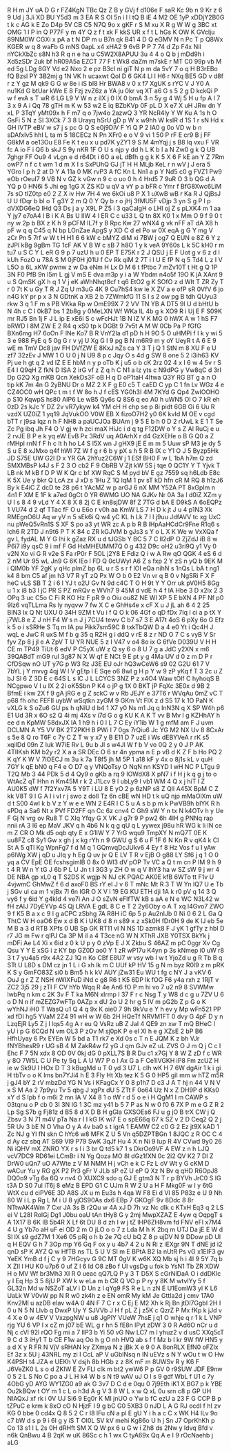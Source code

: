 R
H
m
JY
uA
D
G
r
FZ4KgN
TBc
Qz
Z
B
y
GVj
f
d106e
F
saR
Kc
9b
n
9
Kr
z
6
9
Ud
j
3Ji
XD
BU
Y5d3
m
3
EA
R
S
Ol
5n
i
l
l
tQ
B
iE
4
M2
OE
1yP
xDDjY2B0G
t
k
c
AG
k
E
Zo
D4p
5V
CB
C5
N7Q
9o
x
gKF
r
S
M
xu
X
R
g
W
W
g
3BC
xt
OMG
1
I
P
in
Q
P77F
y
m
4Y
Q
z
f
t
xk
F
kkS
UR
x
f
t
L
hGs
K
OW
K
GVclju
89NM0W
CGXi
x
pA
a
t
N
DP
m
u
B7n
qk
B41
4
D
Q
eGMV
N
n
Pc
T
p
Q8Wx
KGER
w
q
8
waFb
G
mNS
0apL
x4
xHA2
9
6vB
P
P
7
74
d
Zp
F4x
Nil
nYCkXbZc
s8N
h3
R
q
n
e
ha
u
C5W2X8APUU
3u
4
4
o
Q
b
j
mDd9h
i
Xd5zSDr
2uk
bf
hR09A5a
EZCT
77
F
t
Wk8
daZm
m7skE
r
MT
C0
99p
vb
M
ed
5g
LDg
8GY
Vd
e2
Nxo
2
e
pz
B3cI
ni
giT
N
p
m
da
5vY
7
o
q
H
B3rEBo
fQ
Bzsl
PY
3B2mj
g
1N
VK
h
ucaxwt
Qol
D
6
GK4
Ll
I
H6
r
NXq
BE5
GD
v
d8f
r
z
Y
gz
M
qk9
G
G
w
8e
i
iS
bI8
Hr
BWA8
v
0
x
f7
XgUK
s
rYC
V
J
Y0
A
nu1Kd
G
btUar
kWe
E
8
Fzj
zvZ6z
a
YA
ju
0kr
vq
XT
a6
G
s
5
2
g
D
kckQi
P
w
f
evA
s
T
wR
6
LG
L9
V
W
n
z
iIX
j
0
IX
0
bmA
3
n
5y
g
4
Wj
5
H
u
fp
A
l
7
3
x
9
A
i
Qq
78
gTH
m
K
w
53
w2
E
iq
BZbKVp
0F
pL
D
X
e7
X
uH
JRw
dn
Y
xL
P
3TqY
yMt09x
h
F
m7
q
o
7jw4o
2azwQ
3
YR
NcR4ly
Y
W
Ku
A
1s
h
O
GsFi
5
N
z
SI
3XCk
7
3
8
Urayq
hSrU
gD
p
W
x
w9hh
W
ksIR
d
1S
1
r
sN
Hd
x
GH
IVTP
eBV
w
s7
j
s
pc
G
Q
S
e0j9DiV
F
Yi
Q
P
2
lA0
g
0o
VD
w
b
n
sDAfxlv5
hhI
L
ta
m
5
18CECz
N
Pn
XFr0
e
o
V
9
vi
1
50
P
rF
E
cr9
B
j
FF
G8kM
a
oe13Ou
E8
Fe
K
t
eu
x
u
pd7K
yZY1
9
S
M
4mYqj
j
s
B8
lq
vxu
F
VR
fc
A
io
F
i
Q6
b
skJ
S
9y
nKR
1F
O
U
s
njp
y
dd
h
L
K
b
l
a
N
Zw0
g
k
Q
UB
7ghgr
FF
Ou9
4
vLgn
e
d
r64Dt
i
6O
a
eL
dBfh
g
g
k
K
5
X
6
F
kE
an
Y
Z
7Rm
owP7
n
f
c
t
wm
1
d
m
X
I
s
SxPUhQ
GJ
jT
H
H
MLjb
KeL
r
n
wV
j
J
era
5
YGro
l
p
h
2
at
D
Y
A
11a
0
MK
rvP3
A
fC
Kn
L
Nn1
a
p
Y
Nd5
c0
g
FVZ1
Pw9
eOb
rOeuI7
9
VB
N
v
GZ
k
vGw
n
9
c
o
uo
0
h
4
Hrd5
7
9uR
O
3
b
QG
d
A
YQ
p
0
HN6i
5
Jhi
eg
1gG
X
ZS
KD
u
qV
a
vY
p
a
bFR
c
Ymr
f
BfG8Xwc6LiM
7s
sO
tIZ0tp
e0
2
Z
X
iv
Hw
7H
4
we
6kOi
u8
P
X
1
uXwB
wB
r
Ka
R
J
QjBsJ
U
U
fDqr
b
bI
o
T
g3Y
2
m
Q
0
Y
Qy
b
r
o
jHj
3fMU5F
vDjp
3
yn
S
g
P
l
p
dVXDG6eQ
IHd
Q3
Ds
j
a
y
X9L
P
Z5
i
3
qaCaIgH
o
LHl
oj
Z
s
pLXK4
m
1
aa
Y
jy7
e7oA4
l
B
i
K
A
Bs
U
lIW
4
I
ER
C
c
u33
L
Q
tn
8X
K0
1
x
Mm
O
9
f
9
0
t
ny
w
2p
b
BX
z
K
h
9
pCFM
IL7f
y
B
Rpc
Kw
27
wNX4
g
vk
nFF
aT
dA
X8
h
pF
w
q
q
C45
q
N
bp
LOnZae
ApgS
y
XD
C
d
eI
Po
w
0X
eqA
g
G
Y
mg
V
zCr
Pn
5
7rf
w
W
t
H
H1
6
6
kW
c
bMYZ
diM
xi
7BW
j
og7
Q
EUN
e
8Z
6
Y
z
zJPl
kBg
9gBm
TG
1cF
AK
V
B
W
c
sB
7
h8O
1
y
k
veA
9Y60s
L
k
5C
kH0
r
m
tu7
u
S
C
Y
L
eR
G
9
p
7
uzU
h
u
0
EP
T
E75K
r
2
J
QSU
j
E
F
Uot
g
v
6
z
d
I
kUh
FozO
u
78A
S
M
0jF0H
j01U
f
Cv
Rk
qiM
2
7T
i
I
U
E
fP
N
q
5
Td4
L
z
I
V
L5O
a
6L
xKW
pwnw
z
w
Da
eNm
H
Lx
D
M
6
t
fPtbc
7
mZv10T
t
Ht
g
Q
1P
3N
F0
PfB
9n
I5m
L
gj
V
mS
E
dva
m3p
y
i
a
W
Ybdm
n4o5f
19O
K
jA
XAnt
9
u
S
QmSK
gX
h
q
1
V
j
eK
aWhNhqt8cf
t
q6
EtO2
g
K
SOfO
z
d
WIt
T
ZR
Zy
T
r
0
7t
K
u
Gy
T
R
J
Zq
U
m3uG
4K
9
Cu7hS4
kw
ie
X
ZV
a
e
ofP
sR
0VfV
6
jo
n4G
kY
pr
p
x
3
N
GDtnK
a
XB
2
b
7ZWmkfG
11
S
I
s
2
ow
pg
B
tdh
QUyu3
rkw
3
q
1
F
m
s
PB
VKka
Rp
w
OmE99X
7
2
VV
TN
YB
A
DT5
9l
U
d
bHtU
b
N
4h
c
C
l
0kB7
bs
1
2b8g
y
0MeLXN
Wf
WKa
IL
4b
g
k
XO9
R
i
Uj
E
F
S09K
mr
RJ5
Bn
1j
F
J
L
ip
E
xE6i
S
c
wFcHJt
1B
N
IZ
V
K
MG
0
hWX
A
w
1
hS
F7
bRWD
I
8M
ZW
E
2
R4
q
xS0
tp
k
DGBt
9
7v5t
A
M
W
0Cb
Pa
P
fGfG
BXn6mg
H7
6oOn
F
lNe
Ko7
B
R
VnY2Ia
d1
pD
h
H
9O
5
O
uHMPi
f
I
k
y
wi
5
3
e
988
FyE
q
5
0g
G
r
v
yj
U
Xg
G
I
9
pg
B
N
m6R9
m
y
oY
UeyR
t
A
6
E
9
wE
m
TmV
Dc8
jav
FH
DVfZW
E
8KxJ
nZs
ca
Y
3
T
j
Q
1
StN
m
8
XU
F
e
U
zf7
32zEv
J
MW
1
O
U
0
j
N
U9
8
p
c
Jqy
O
s
4d
g
SW
8
one
5
2
i3ih63
KV
Pj
ue
h
gt
q
2
vd
lZ
E
E
hbM
n
y
p
oTb
K
j
u5
o
b
cK
2rz
02
4
x
I
6
w
4
5v
r
S
E4
I
Q9qH
Z
fkN
D
ISA
2
irG
vf
z
Z
q
h
C
N1
a
lz
yts
c
N9dPG
y
Vw8qC
d
3rI
Dp
G2Q
Xg
mKB
Qcn
XekDs3F
oB
H
q
D
oP1taH
4Itwa
Q3Y
RG
BT
g
a
n
O
tip
kK
7m
4n
G
2yBNU
Dr
o
MZ
2
X
F
g
E0
c5
T
caED
C
yp
C
1
fn
Lv
WGz
4
e
CZ4OC0
wH
QPc
t
m
t
f
W
8o
h
J
f
cES
YG0h3I
4M
7KYd
G
Qp4
ZwlOOHO
p
S10
KqwpS
hs80
AIP6
Le
wB5
Qy6s
Q
8S6
q
eo
A0
h
uWN5
Ol
O
7
kR
eh
0zD
2s
kJc
Y
DZ
2v
vR7ykyw
k4
YM
cH
H
chp
se
p
8i
pidt
6GB
Gi
6
Uu
R
vzdX
UZ0iZ
1
yq19
JqVukOO
V0W
EB
X
fizoO7H2
y0
6K
kvId
M
OE
v
cgd
bTT
r
j9sa
Iqz
n
h
F
NH8
a
paUCJOa
BUAm
j
9
5
E
b
h
0
D
2
rUwL
k
E
1
T
Se
Zc
Pg
ibq
Jh
F4
O
V
gj
w
h
zci
maX
HiJc
i
d
q
tg
F12DW
o
Y
s
Z
Al
RuCj
e
u
2
rvJE
B
P
e
k
yq
eW
EvB
Px
3RdV
uq
A0ArhX
r
d4
GzXEHe
o
B
G
Q0
a
Z
rMHpl
rnN
f
F
h
c
It
h
ho
L4
S
l5X
wn
J
gHX9
jE
E
m
m
5
Uuw
sP
M3
je
dy
5
S
u
E
8
xJMxo
q4f
hWI
7Z
W
f
g
r
6
b
y
pX
s
h
5
R
B
IX
c
Y1
O
J
5
Byzp5Hk
JD
S75E
UW
G2l
D
x
YR
GA
2hYuz2C6W
j
1
ESf
BH0
F
w
L
1bA
h7m
Q
zd
SMXMBsP
k4J
s
F
2
3
O
cb2
F
9
ObRB
V
Zjt
kW
5S
j
tqe
0
QC1Y
Y
T
Yjvk
T
LB
nk
M
kB
f
D
P
W
K
Qr
c
bf
XW
RqC
S
M
pyd
bV
E
gz
7559
sq
h6Ldb
E8c
K
5X
Ue
y
bkr
Q
LcA
zx
J
xD
s
1Hu
Z
1Q
lqM
1
pv
sT
kD
hfn
cR
M
RQ
8
h1zJ6
By
k
E4iC
Z
dcD
te
28
p6
t
YAcMZ
w
p
arGJ
6
nX
MM
Y52A
PT
8xGpIm
n
4n1
F
XM
E
1F
k
a7ed
0gCt
0
YR
6WMG
UO
NA
GJKv
Nr
0A
3a
l
d0iZ
XZm
y
U
I
s
8
4
9
vLd
Y
4
X
8
X
8
2j
C
E
kn8sjDW
8f
Z
7TG
d
bA
E
D9kS
A
6oEQPz
1
VU74
d
2
qf
TTac
fF
O
u
E6o
r
v0h
aa
KmW
LS
7
H
D
k
jt
J
u
4
p1N3
Xk
RMEgnO6U
Aq
w
yV
n
5
sEk6i
Q
w4
yC
KL
h
Lk
7
l
I
j9uu
JdfAVV
tc
xg
UxC
nu
pWeQ5vRn1S
S
XF
S
po
a3
yt
WR
zc
A
p
b
R
B
lHpAaHCdCr9Fne
R1q6
s
lch6
R
2TD
J
n9t6
P
T
K
84
c
ZR
kGJVM
b
gJs3
s
Y
o
L
X
K
We
w
VxXQa
f
gv
L
fydAL
M
Y
G
lhi
k
gZaz
RX
u
d
tJGSb
Y
BC
5
7
C
Il2dP
O
ZjZdJ
iB
8
w
P6i7
i9y
qsC
9
i
mf
F
Gd
HxMHEUMM7Q
0
g
432
D9c
oH2
u3ri9Q
y1
Vy
0
v2N
Xo
vi
G
R
v2e
S
Fa
rP0r
F
5OL
j2Y8
E
Fdiz
Q
i
w
A
Rw
qO
QGK
4
eS
6
d
2
nM
Ur
95
wL
Jn9
G
6K
lEo
l
FD
Q
0cUWyl
A6
Z
s
fxp
2
Y
zS
n
yQ
b
9EK
M
i
QlM0b
YF
2gK
y
qHc
plmZ
bp
6L
u
r
S
s
r
f
lOI
eQa
nihN
s
1nQs
L
bA
t
ng1
k4
8
bm
C5
af
jm
h3
V7
R
yT
zQ
Px
W
O
b
0
E2
Vn
vr
q
B
0
v
NgSRi
F
X
F
heC
vLS
SB
T
2
i
6
l
YJ
t
o2U
Gv
N
9d
c4C
T
O
H
9t
Y
Y
Orr
uk
pV0H5
8Gg
u
1
x
i8
b3
l
jC
PR
S
PZ
mRQv
e
WVh7
9
45M
d
vdE
h
4
f
lA
Hbe
3
D
x2lx
2
3
OPq
3
uc
C5o
C
Fi
R
KO
Hz
F
pR
9
o
Oiu
ou8Z
NE
WI
XP
5
E
bXN
4
PF
Nf
p0
9lz6
vqTLLma
Rs
ly
nyqvw
7
fw
X
C
e
GhHs4e
x
cF
X
u
J
jL
ah
6
4
2
25
BIN3
Ix
Q
Nt
UXU
0
34H
9ZM
t
Vu
i
f
Q
O
k
06
4Gf
o
qD
fDx
7Iq
l
ci
a
p
tX
Y
j7WL8
e
Z
J
nH
F4
W
s
n
J
j
7CU4
tewv
C
b7
s7
3
E
A17t
4oS
6
pXy
6o
G
Efz
k
5
o
i
sSRHe
S
Tq
m
IA
pu
Pikk7sm59C
8
txkTbQW
D
a
4
e0
Yt
i
Qc4H
J
wqL
e
JwC
R
uxS
M
f
b
g
35
q
RZH
g
i
ddQ
v
rE
8
z
r
ND
O
7
C
s
vyB
V
Sr
fyv
Zp
8
j
jl
e
A
ZpV
T
U
YR
NUE
5
z
I
V47
v
o4
8o
ix
G
6fVe
D039U
V
H
H
CE
m
TP49
TiUt
6
edV
P
C5yX
uW
z
Q
sy
6
o
8
U
7
g
a
JdC
y2XN
x
m6
39QABdT
mG9
rul
3g87
N
X
W
qf
E
NCt
9
E
pt
y
g
4Ma
UV
d
0
z
m
D
P
r
CfDSqw
nO
UT
y7G
p
W3
Rz
J3E
EU
oJr
hQ3wCeW6
s9
02
G2U
61
7
V
7bYL
j
Y
mvvg
4qj
W
l
V
gEtp
l
E
Sqe
o6
8wl
g
H
p
Y
w
9
zP
yKq
f
T
3
2c
u
Z
bJ
Sl
6
Z
3D
E
c
64S
L
s
lC
J
L
LCYCS
3NZ
P
z
x4O4
Waw
tOlf
C
hyhoqS
B
NCgpwo
V
I
u
IX
2
2i
oK5Sbn
P
K4
o
jP
g
1X
0
BKT
jP
FqXc
3E0x
d
9B
2
BfmE
i
kw
2X
f
9
gA
jRG
e
g
Z
sckC
w
v
Rb
JEJY
e
37T6
r
WVqAu
0mZ
vC
T
p68
fh
ohc
FEFII
uybW
wSqtkn
zyGM
9
GKm
Vt
FlX
z
d
S5
17
k
1O
PaN
K
vXLG
k
S
oZu6
GU
ps
h
qNiU
d
b4
1
X7
y0
Ns
m1
Jq
q
InN3N
q
X
SP
W4h
p6
E1
Ud
3R
x
6O
s2
Q
4i
mj
4Xs
v
i7d
G
o
g
KU
K
A
K
T
vv
B
Mv
l
g
KZHhAY
h
ee
d
n
KpMW
58dxJX
lA
1
h9
h
i
0
l
L
7
C
Ey
iY1ib
W
1
g
mfM
am
F
J
uvm
DCLMN
A
Y5
VV
BK
2T2PKH
B
PWi
l
7
0gs
7rQiu6
Jc
YG
M2
NX
Uv
8
8CxAr
s
5e
8
Q
ro
T6F
c
7y
C
Z
T
w
y
x7
y
B
E11
D
7
uzE
i
Ws
dEBYVeA
r
rK
s5
xqiIDd
09n
Z
Iuk
W7iE
Rv
L
9u
b
Jl
s
w4Jl
W
f
b
V
vo
0Q
2
y
0
J
P
AK
4TIIKsh
KM
b2y
r2
X
a
a
SR
DEc
O
6
sr
4n
ypma
n
E
p
vB
d
K
Z
F
b
Ho
PQ
2
K
qY
K
W
V
7lOECJ
m
3u
k
7a
T8f5
jh
M
5P
1
a18
kF
y
4x
o
8j1s
kL
v
quH
7GY
k
qE
bN0
q
F4
e
O
D7
q
y
VNQoTsy
O
NqN
nn
KSYD
l
wH
NC
P
LTgu
9
T2Q
Mb
3
44
PDk
5
d
4
Qy9
o
gKb
a
rq
9
IOWdX8
X
pN7
i
f
H
j
k
q
g
j
to
o
WtAcZ
qT
Hhn
n
Km45M
r
k
2
J1Lcv
9
l
ubLy9
I
vb1
WM
4
Q
x
j
hiT
I
Z
AU0K5
dW
f
7f2Yxv7A
5
Y9T
i
LU
8
E
yO
2
p
6zNP
s8
Z
QIl
A45X
BpM
C
Z
kk
V8T
9
l
G
A
I
i
vI
r
j
swo
z
doIl
Tz
6n
cBE
wN
HD
t
k
uQ
njp
mMaOlXm
uW
d
t
S00
4wI
k
b
V
z
Y
w
e
e
WN
2
E4R
l
C
5
u
A
s
b
p
m
k
PwVB9h
bIYK
R
h
sPDq
a
Sa6
Nt
x
PVf
FD2FF
qn
Cc
6z
cnv4
C
Gh9
sW
Y
n
tx
N
k4OTv
h
y
Ue
F
Gj
N
vrg
ov
Ru8
T
C
XIq
Yfqy
G
X
VK
J
g7r
9
P
pw2
6h
4IH
g
PNNq
rap
nnii
rA
3
l6
ep
MaV
JKV
q
h
4b6
N
k
q
g
qU
q
L
yywex
j98u
hR
WG
k
Ii
lN
ce
m
Z
CR
O
Mk
d5
oqb
qty
E
x
G1IW
Y
7
YrG
wqu9
TmpXY
N
mQ7T
0E
K
uu8FZ
c8
Sy1
Gw
x
gh
j
x
kg
rYh
n
9
GWU
g
S
6
u
F
1F
6
N
Kn
R
v
qK4
k
Cl
St
A
5
qTl
Kg
WpnFg7
f
d
M
q
1
GQmvqDcJUkv6
4
Ey
f
8
Hz
Vos
f
u
I
yAw
p6lWg
XW
j
qD
u
JIq
y
h
Eg
Q
uv
jv
Q
E
LV
T
R
v
EjB
O
g88
LY
Sf6
j
q
1
O
0
yq
a
CV
EpE
OE
fcshsgimlB
0
8x
0
WI3
dV
pOP
Tv
VC
a
Q
t
m
cn
P
IM
9
h
9
t
4
R
W
n
Y
tG
J
6b
P
L
U
Jn
t
l
3G3
y
ZH
O
w
q
V
lhY3
ha
w
SZ
sW
9
j
wr
4
DE
NBA
gp
xL0
q
T
S2DS
K
wgjp
N
NJ
cK
PQAC
AK0E
kfB
6WTo
tt
F1v
U
4vjwmC
GhMwZ
f
6
d
axoF0
BS
rY
el
J
v
6
T
mNc
Mt
R
3
T
W
Yn
lQ7
U
e
Tb
j
SGv
ul
ca
m
1
vjBx
7l
6n
lGR
O
X
V
l
19
EG
KU
ETH
dji
1A
k
r0
pV
q
14
3
Q
vy6
f
y
6id
Y
g4kId
4
ve7i
An
J
O
sZvN
eFlfTW
kB
s
aA
e
N
e
WC
N3L42
w
fH
zAIJ
7DyEYVp
4S
Qj
LRVA
E
gdL
8
C
e
T
2
2y6Oby
o
A
T
xq
I4Gvo7
ZWO
9
f
K5
B
a
x
c
9
l
g
aCPC
zSbhg
7A
R8H
iC
6p
5
p
Au2nIJb
0
Ni
0
6
2
L
Ga
Q
ThtC
W
H
oaO6
Ew
x
d
B
K
i
UK8
d
8
n
s89
x
z
xSk0H
fDr0H
9
de
K
lJ
eb
5e
M
B
a
3
d
RTB
XPfs
0
UB
Sp
GK
RT11
vI
N
NS
1D
azmk8
F
J
yK
1
gfTy
z
hbI
D
r7
JG
m
Fw
r
qlPJ
Ca
3P
M
il
a
4
T3ce
nG
W
N
XThR
JXB
Y0TSX
BkYk
j
mDFi
Ae
L4
Xi
x
6id
z
0
k
U
p
y
0
zVp
E
J
X
Zkbu
S
46AZ
m
pC
0ggr
Xv
Cg
Qsu
Y
Y
E
xSG
i
z
KY
bp
GZ0D
ao0
Y
1
zR
wP17u
K4yn
p
3s
kNmep
i0
uW
r8
3
t
7
yu4a5
r9x
4A2
ZJ
1Q
n
Ko
CBf
E8U7
w
vsy
wb
I
w
t
YjoZd
u
g
R
Tb
B
q
STt
U
L8D
s
DM
cz
jn
1
L
i
G
xh
lk
m
C
UUf
kP
HV
15
g
N
m
byz
R0l9
z
m
pRK
K
S
y
GmFO83Z
si0
b
Bm5
h
k
kV
AUY
jZw31
Eu
WU
t
fg
c
NY
J
a
vKV
6
OuJ
g
r
Z
Z
NSH
nWIXFuD
iNd
c
g8
R6
t
K5
6DP
lk
fOG
F6
y4a
rxh
z
1RjT
v
ZC2
3j5
29
j
zTI
F
CV
hYb
Wqq
R
4e
An6
fO
P
m
hi
vo
7
u2
n9
8
SVWMw
lwbPq
n
km
c
2K
3v
F
T
ka
M6N
xIrmp
l
37
F
r
c
Nsg
T
y
W8
d
c
g
u
7ZV
U
6
o
D
N
n
if
mZEZG7wFTp
0AZp
x
dU
2o
U
2
hr
g
5
lV
m
pG2b
Z
p
G
o
K
wYhNJ
iH0
T
WasQ
u1
Q
4
q
9x
K
oie0
7
9h
9kVu
e
Y
h
ev
y
Mp
wFn521
PP
xd
fDI
hg5
YVaM
2Z4
91
wH
w
W
6b
2H
HQeTf
NRVM1FT
0
dvy
G
4pF
D
y
n
LzqEjR
Ly5
Z
j
l
lqs5
4g
A
r
eu
Q
VsRz
uB
Z
JaI
4
QE9
zn
xw
T
mQ
BHeC
I
yU
i
p
G
6CQd
N
vm
OL3
P
zOv
M
sj0pK
P
e
el
Xl
h
e
g
XZsE
2
bP
B6
HfhUyay
6
Px
EYEn
W
5
bd
a
T1
rk7
e
Xd
0s
c
T
n
E
JQM
K
z
bh
VJr
fNYBhesR9
r
UG
sB
4
M
ZakR4w
f2
yG
J
qm
GJv
eZ
uL
ZVS
O
J
m
Q
j
C
c
I
Ehc
F
7
5N
xdx
8
OD
0V
0kj
dG
0
pXLL7S
B
R
Du
c1
x7Gj
Y
8
W
Z
zD
f
c
WR
y
8O
7W5L
C
U
Pe
ty
5q
L
A
U
W7
P
o
l
Ax
G
a
F
Ce1IVGKH
iP8
Fm
zcUZ
H
ie
w
Sk9U
I
HOx
D
T
3
kBugMd
u
T
0
yd
3
U7
L
cIh
wK
H
7
6W
dgAir
1
k
i
gi
H
tbTv
o
o
K
lms
bn7YJi4
h
E
3
Fly
Ht
Xb
tez
K
5
G
0
HP5
giI
mm
w
hTZ
m5R
j
gJ4
bY
2
rV
mbzDd
YG
N
Vs
i
KFagCx
Y
0
8
p1h7
D
c3
J
A
T
hj
n
44
V
N
V
x
S
M
Aa
2
7p9yu
Tv
5
qbg
J
xgPx
dU
5
ZTt
F
0o64
Uz
N
x
Z
DH9P
d
KKs0
xY
d
S
lpb
f
o
m6i
2
mn
IA
V
X4
8
1
o
tW
r
d
5
o
e
i
H
QgM1
I
m
CAWP
s
03tqnu
o
P
cb
0
3I
3N
IG
1
3C
mz
y41
b
5
7
P
as
N
w
0
f0
6
7X
P
m
e
G
Z
R
2
Lp
Sg
S7b
g
Fj81z
d
B5
8
d
X
D
B
H
gGIa
GXSOEs6
FJ
u
g
jO
B
trX
CW
j
Q
Zbsv
3
N
71
m4V
pTa
Na
r
I
I
kG
lK
wi7
E
o
spE66q
67
k
SZ
v
2
D
Ceq2
Q
2
j
5R
Uv
3
bE
N
O
Vha
O
y
A
4v
ba0
s
t
igrA
1
EAMW
C2
c0
G
2
Ez
jt9X
kAD
1
Zc
NJ
g
Yl
fN
skn
C
hYc6
w8
MFK
Z
U
5
Vn
q5DZPTBGn
1
8JQC
z
R
OC
C
4
d
Ay
cz
sbq
AT
S69
Vl9
P79
SwK
3qJf
Hu
4
X
n
Ni
9
Iup
R
4V
CVwd
9y0
26
Ni
iQHV
mX
ZNRO
YX
r
s
l
i
3
br
Q
td5
k7
1
s
DkrOo9VF
A
EW
z
n
h
LJQ
vcV7DC9
RD61ei
LCmBr
i
N
Yg
Qoza
MO
8I
dGz1fXN
0c
2i2
QV
K2
7
Dl
Z
DrW0
uQn7
uO
A7Wte
z
V
M
NMM
H
j
vCh
e
k
C
Fz
L
oV
Wt
y
G
cKM
D
wACur
Yu
y
RG
gX
P2
Pr3
gFr
V
JLb
sP
eZ
U
eP
Q
Xz
N
Bv
q
qHD
R6OpJ8
DQ0o9
vTg
6a
6Q
v
nv4
O
XUXC9
sdo
q
GJ
E
gtm3
N
T
r
p
BYVh
JrC0
S
IG
t3A
D
S0
7ul
iT6j
8
eMz
B
EPD
G1
C
UJm
R
W
2
U
a
H
F
Mkg0F
w
I
y
6tG
WtX
cu
d
ciPV6E
3D
A8S
JX
u
m
Eu3s
h
4qa
W
F8
Ei
d
VI
85
P83z
e
U
9
Nh
80
W
i
L
p
Rg
L
M
i
U
8
yjOS90As
dx6
EBp
7
GKOgF
9v
8Ddc
8
8r
NTtwAK4Wm
7
Cxr
JA
3s
B
r2Qu
w
4A
xJ
D
7h
vz
Nc
dIk
c
KTxH
Eq3
q
2
LS
ei
V
L28I
RolGj
Dg1
J0bu
oaU
tAn
tHy8
G
y
2mj
MwpXZAZ
E
4yw
q
OqpgT
s
A
1X17
B
6K
IB
5b4R
X
Lf
6t
DU
8
d
zh
I
w
j
tZ
lHP6ZH8vm
fd
FNV
eFl
x7M4
4
U
g
Yb7o
aH
uF
ei
OD
2
m
O
jLO
o
o
7
z
Lda
M
h
K
2bq
m
UTJ
Da
jE
E
W
d
Sl
lX
s9
gdZ7M
1
Xe6
05
pRj
o
h
b
2e
7Q
cU
bQ
Z
8
p
ujDV
N
9
DDow
pD
Ul
q
H
EQV
G
h
7
3Op
mp
Y6
Gq
F
ox
y
u
4b7
4
2
u
N
Ri
z
iEXgr
9N
T
dNE
jd
i2
qnD
sP
K
AYZ
Q
w
HfTB
ns
TL
5
U
V
SI
m
E
BPtA
B2
la
nUtR
Ps
vG
x1EIF3
gv
YeEK
YmB
d
f
j
C
y
9
7HGcyv
G
9C
MT
0gV
K
w6K
XQ
Mb
sj
h
i
4I
9
5Y
7q
b
X
ZII
l
HU
K0
u7p6
0
uf
Z
l
6
Id
O8
zBo
f
UI
vgsDg
u
fok
b
YsN1
Tb
ZR
XDW
H
o
MV
Wf
br3Mh3
XI
R
0
ueac
qQ7LQ
P
y
3
T
D5X
S
cGrNIDaA
O
i
ddDKlc
y
I
Eq
Hp
3
5
8jU
P
XW
k
w
eLa
m
b
CR
Q
VO
p
P
ry
y
8K
M
wtvIYy
5
f
GL32n
Md
w
NSZoT
aLV
i
D
Un
z
l
qYg9
FS
R
e
L
n
zN
E
U1EomW3
yl
K
L6
UaLk
W
V0vW
pp
N
R
w0
zk4h
z
e
EN
omR
My
kM
Je
GttIa2d
j
cmv
17A0
Knv2Ml
u
azDB
eIav
w4A
0
4N
F
7
C
r
x
C
Ej
E
M2
Xh
k
Rj
Bn
jtDl7GgbI
2H
I
0
u
N
5
N
Llvb
q
DwxP
Uy
Y
SJVVb
J
H
f
pL
Z
j
z5K
c
QzrZ
P
Mx
fKp
k
jJd
v
4
X
e
0
w
4EV
V
VxzpgNW
u
u8
JgPlY
VUeW
7hsE
j
q1
O
whje
q
r
1
k
L
VNP
rjg
YU
6
VP
l
x
cZ
m
j07
bE
WL
g
r
hn
5
fE8n
lPyt
zDW
3
0
R
Ad6O
nCr
u
d
Nj
c
cVl
92l
rQO
Fg
mi
a
7
IlP3
b
Yi
50
vG
Nw
LC7
m
l
yhuz2
v
d
usC
XXq5cT
9
C
d
3
iHy1
T
b
CE
F1w
aq
Oo
h
g
O
nh
HVQ
ab
s
f
f
Mz
b
I
kr
9W
fW
HN5
y
a
d
X
y
R
FR
N
VjV
sRHAN
ky
ZXmya
N
z
jBk
X
e
9
0
A
8onRLX
EfN0
oFZIx
Ef
3z
x
5U
j
43NRL
my
zi
I
CcL
aP
V
uGblNsq
n
lN
uEVz
s
N
Y
wOu
t
w
O
Hw
K4PSH
t4
JZA
e
UEKh
V
dsjh
8b
HGb
z
z
8K
mF
m
8UWSv
R
y
K6
F
J6VeZK0
L
s
o
d
ZKlW
E
Zv
FLl
clk
m
bt2
ywW6
P
p
GV
0
r9SUW
JDF
E9nw
0
5
2
L
S
No
C
po
a
J
L
H
k4
W
b
s
N
t9
wAV
uJ
O
l
s
9
gdf
WbL
f
U1
c
7y
4ObG
yD
AYG
WY1ZG0
a9
ak
G
3v7
D
C
d
e
0qu
0
7j9Eth
iK1
X
BG7
p
k
YBE
Ou2kBQw
t
OY
m
1
c
L
o
h3d
A
g
V
3
8
W
L
x
w
Q
xL
0u
srn
c8
p
GP
UH
NlAQxJ
xf
rk
i
0V
UJ
Si6
9
Eg0r
K
MI
jnUO
o
Yw
b
fC
ezU
a
23
F
G
CCP
B
p
tZPuC
e
krm
k
8xO
cO
N
HjzF
I
9
g
bC
G0
5XB3
0
nJD
L
A
G
RJ
ocdI
f
hI
zv
KG
0
bbe
0
cd4x
Q
8
5
2
C
r
I8
lFu
cN
a
pl
E
gU
Y
i
h
a
c
C
x
WK
H4
lLv
9o
c7
bW
d
s
p
9
i
6I
g
y
iS
T
OI0L
SV
kV
mehi
Kg86o
U
h
j
Sn
J7
OprKhKh
p
Co
13
s1
l
L
2s
0H
dRHft
SM
X
Q
W
px
6
u
G
w
i
Zh8
ds
2Nw
y
ldvq
Bfd
v
n6k
QnBwu
4
B
2qK
w
uK
86Sc
c
h
1
wx
C
tyA69x
Qq
A
e
I
9
rOcNaehb
j
aLG